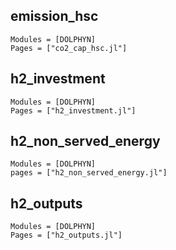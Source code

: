 ## emission_hsc
```@autodocs
Modules = [DOLPHYN]
Pages = ["co2_cap_hsc.jl"]
```

## h2_investment
```@autodocs
Modules = [DOLPHYN]
Pages = ["h2_investment.jl"]
```

## h2_non_served_energy
```@autodocs
Modules = [DOLPHYN]
pages = ["h2_non_served_energy.jl"]
```

## h2_outputs
```@autodocs
Modules = [DOLPHYN]
Pages = ["h2_outputs.jl"]
```

